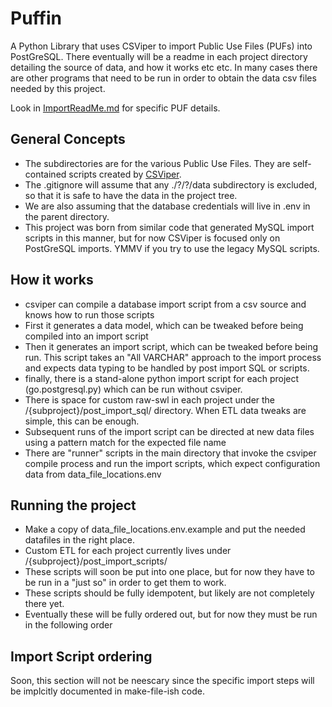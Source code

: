 # Puffin

A Python Library that uses CSViper to import Public Use Files (PUFs) into PostGreSQL.
There eventually will be a readme in each project directory detailing the source of data, and how it works etc etc.
In many cases there are other programs that need to be run in order to obtain the data csv files needed by this project.

Look in [ImportReadMe.md](./ImportReadMe.md) for specific PUF details.

## General Concepts

* The subdirectories are for the various Public Use Files. They are self-contained scripts created by [CSViper](https://github.com/ftrotter/csviper).
* The .gitignore will assume that any ./?/?/data subdirectory is excluded, so that it is safe to have the data in the project tree.
* We are also assuming that the database credentials will live in .env in the parent directory.
* This project was born from similar code that generated MySQL import scripts in this manner, but for now CSViper is focused only on PostGreSQL imports. YMMV if you try to use the legacy MySQL scripts.

## How it works

* csviper can compile a database import script from a csv source and knows how to run those scripts
* First it generates a data model, which can be tweaked before being compiled into an import script
* Then it generates an import script, which can be tweaked before being run. This script takes an "All VARCHAR" approach to the import process and expects data typing to be handled by post import SQL or scripts.
* finally, there is a stand-alone python import script for each project (go.postgresql.py) which can be run without csviper.
* There is space for custom raw-swl in each project under the /{subproject}/post_import_sql/ directory. When ETL data tweaks are simple, this can be enough.
* Subsequent runs of the import script can be directed at new data files using a pattern match for the expected file name
* There are "runner" scripts in the main directory that invoke the csviper compile process and run the import scripts, which expect configuration data from data_file_locations.env

## Running the project

* Make a copy of data_file_locations.env.example and put the needed datafiles in the right place.
* Custom ETL for each project currently lives under /{subproject}/post_import_scripts/
* These scripts will soon be put into one place, but for now they have to be run in a "just so" in order to get them to work. 
* These scripts should be fully idempotent, but likely are not completely there yet. 
* Eventually these will be fully ordered out, but for now they must be run in the following order

## Import Script ordering

Soon, this section will not be neescary since the specific import steps will be implcitly documented in make-file-ish code. 

